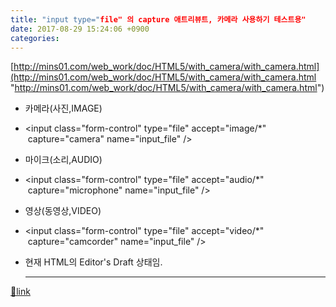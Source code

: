```yaml
---
title: "input type="file" 의 capture 애트리뷰트, 카메라 사용하기 테스트용"
date: 2017-08-29 15:24:06 +0900
categories: 
---
```

  

[http://mins01.com/web_work/doc/HTML5/with_camera/with_camera.html](http://mins01.com/web_work/doc/HTML5/with_camera/with_camera.html "http://mins01.com/web_work/doc/HTML5/with_camera/with_camera.html")  
  
- 카메라(사진,IMAGE)
- &lt;input class="form-control" type="file" accept="image/*"  capture="camera" name="input_file" /&gt;

- 마이크(소리,AUDIO)
- &lt;input class="form-control" type="file" accept="audio/*"  capture="microphone" name="input_file" /&gt;

- 영상(동영상,VIDEO)
- &lt;input class="form-control" type="file" accept="video/*"  capture="camcorder" name="input_file" /&gt;

- 현재 HTML의 Editor's Draft 상태임.



  ***
[🔗link](http://www.mins01.com/mh/tech/read/1109)